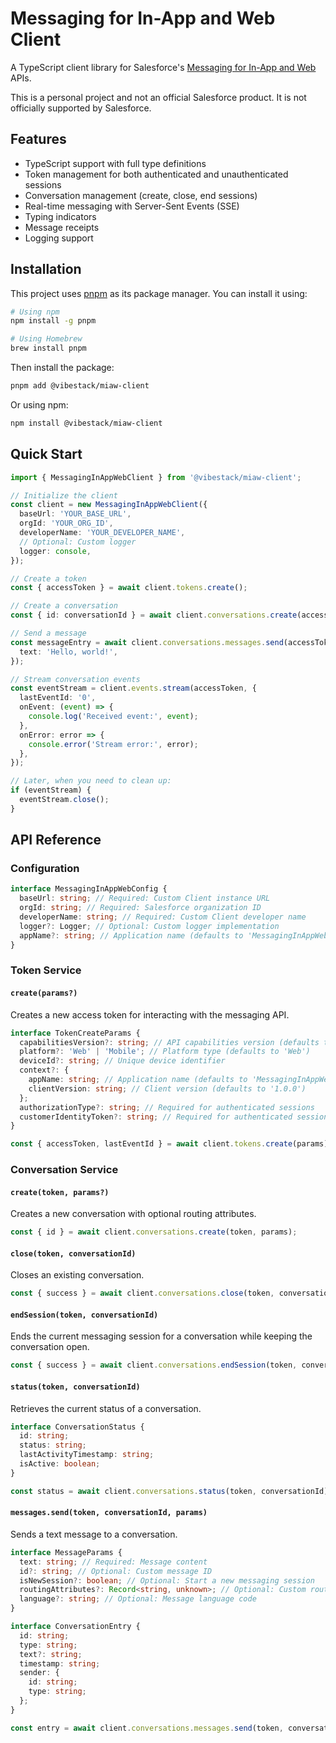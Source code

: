 # Messaging for In-App and Web Client

A TypeScript client library for Salesforce's [Messaging for In-App and Web](https://developer.salesforce.com/docs/service/messaging-api/overview) APIs.

This is a personal project and not an official Salesforce product. It is not officially supported by Salesforce.

## Features

- TypeScript support with full type definitions
- Token management for both authenticated and unauthenticated sessions
- Conversation management (create, close, end sessions)
- Real-time messaging with Server-Sent Events (SSE)
- Typing indicators
- Message receipts
- Logging support

## Installation

This project uses [pnpm](https://pnpm.io/) as its package manager. You can install it using:

```bash
# Using npm
npm install -g pnpm

# Using Homebrew
brew install pnpm
```

Then install the package:

```bash
pnpm add @vibestack/miaw-client
```

Or using npm:

```bash
npm install @vibestack/miaw-client
```

## Quick Start

```typescript
import { MessagingInAppWebClient } from '@vibestack/miaw-client';

// Initialize the client
const client = new MessagingInAppWebClient({
  baseUrl: 'YOUR_BASE_URL',
  orgId: 'YOUR_ORG_ID',
  developerName: 'YOUR_DEVELOPER_NAME',
  // Optional: Custom logger
  logger: console,
});

// Create a token
const { accessToken } = await client.tokens.create();

// Create a conversation
const { id: conversationId } = await client.conversations.create(accessToken);

// Send a message
const messageEntry = await client.conversations.messages.send(accessToken, conversationId, {
  text: 'Hello, world!',
});

// Stream conversation events
const eventStream = client.events.stream(accessToken, {
  lastEventId: '0',
  onEvent: (event) => {
    console.log('Received event:', event);
  },
  onError: error => {
    console.error('Stream error:', error);
  },
});

// Later, when you need to clean up:
if (eventStream) {
  eventStream.close();
}
```

## API Reference

### Configuration

```typescript
interface MessagingInAppWebConfig {
  baseUrl: string; // Required: Custom Client instance URL
  orgId: string; // Required: Salesforce organization ID
  developerName: string; // Required: Custom Client developer name
  logger?: Logger; // Optional: Custom logger implementation
  appName?: string; // Application name (defaults to 'MessagingInAppWebClient')
}
```

### Token Service

#### `create(params?)`

Creates a new access token for interacting with the messaging API.

```typescript
interface TokenCreateParams {
  capabilitiesVersion?: string; // API capabilities version (defaults to '1')
  platform?: 'Web' | 'Mobile'; // Platform type (defaults to 'Web')
  deviceId?: string; // Unique device identifier
  context?: {
    appName: string; // Application name (defaults to 'MessagingInAppWebClient')
    clientVersion: string; // Client version (defaults to '1.0.0')
  };
  authorizationType?: string; // Required for authenticated sessions
  customerIdentityToken?: string; // Required for authenticated sessions
}

const { accessToken, lastEventId } = await client.tokens.create(params);
```

### Conversation Service

#### `create(token, params?)`

Creates a new conversation with optional routing attributes.

```typescript
const { id } = await client.conversations.create(token, params);
```

#### `close(token, conversationId)`

Closes an existing conversation.

```typescript
const { success } = await client.conversations.close(token, conversationId);
```

#### `endSession(token, conversationId)`

Ends the current messaging session for a conversation while keeping the conversation open.

```typescript
const { success } = await client.conversations.endSession(token, conversationId);
```

#### `status(token, conversationId)`

Retrieves the current status of a conversation.

```typescript
interface ConversationStatus {
  id: string;
  status: string;
  lastActivityTimestamp: string;
  isActive: boolean;
}

const status = await client.conversations.status(token, conversationId);
```

#### `messages.send(token, conversationId, params)`

Sends a text message to a conversation.

```typescript
interface MessageParams {
  text: string; // Required: Message content
  id?: string; // Optional: Custom message ID
  isNewSession?: boolean; // Optional: Start a new messaging session
  routingAttributes?: Record<string, unknown>; // Optional: Custom routing parameters
  language?: string; // Optional: Message language code
}

interface ConversationEntry {
  id: string;
  type: string;
  text?: string;
  timestamp: string;
  sender: {
    id: string;
    type: string;
  };
}

const entry = await client.conversations.messages.send(token, conversationId, params);
```
